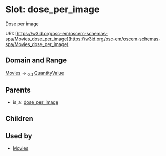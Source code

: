 
# Slot: dose_per_image

Dose per image

URI: [https://w3id.org/osc-em/oscem-schemas-spa/Movies_dose_per_image](https://w3id.org/osc-em/oscem-schemas-spa/Movies_dose_per_image)


## Domain and Range

[Movies](Movies.md) &#8594;  <sub>0..1</sub> [QuantityValue](QuantityValue.md)

## Parents

 *  is_a: [dose_per_image](dose_per_image.md)

## Children


## Used by

 * [Movies](Movies.md)
